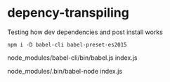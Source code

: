 # depency-transpiling
Testing how dev dependencies and post install works


    npm i -D babel-cli babel-preset-es2015


node_modules/babel-cli/bin/babel.js index.js


node_modules/.bin/babel-node index.js 



